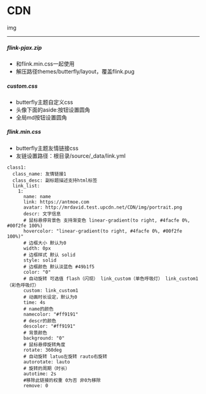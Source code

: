 # CDN
img

---
<!-- 
```
cd '路径'
git init
git add .
git commit -m '描述信息'
git remote add origin git@github.com:svipkid/CDN.git
git pull origin master
第一次 git push --set-upstream origin master -f
git push origin master
```
-->
<!-- git add . && git commit -m update && git pull origin master && git push origin master -->
<!-- github -->
<!--
第2次建立密钥，需要加入ssh-agent

git config --global user.name "你的名字"
git config --global user.email "你的邮箱"

ssh-keygen -C "your.email@example.com"     公钥生成后填写到个人公钥
ssh -T git@github.com    首次建立信任

将新生成的key添加到ssh-agent中:
eval "$(ssh-agent -s)"

输入如上代码会输出：
Agent pid XXX

然后再输入：
ssh-add ~/.ssh/svipkid_rsa
-->
##### flink-pjax.zip
- 和flink.min.css一起使用
- 解压路径themes/butterfly/layout，覆盖flink.pug

##### custom.css
- butterfly主题自定义css
- 头像下面的aside:按钮设置圆角
- 全局md按钮设置圆角

##### flink.min.css
- butterfly主题友情链接css
- 友链设置路径：根目录/source/_data/link.yml
```
class1:
  class_name: 友情链接1
  class_desc: 副标题描述支持html标签
  link_list:
    1:
      name: name
      link: https://antmoe.com
      avatar: http://mrdavid.test.upcdn.net/CDN/img/portrait.png
      descr: 文字信息
      # 鼠标悬停背景色 支持渐变色 linear-gradient(to right, #4facfe 0%, #00f2fe 100%)
      hovercolor: "linear-gradient(to right, #4facfe 0%, #00f2fe 100%)"
      # 边框大小 默认为0 
      width: 0px
      # 边框样式 默认 solid
      style: solid
      # 边框颜色 默认淡蓝色 #49b1f5
      color: "0"
      # 自动旋转 可选值 flash（闪现） link_custom（单色呼吸灯） link_custom1（彩色呼吸灯）
      custom: link_custom1
      # 动画时长设定，默认为0
      time: 4s
      # name的颜色
      namecolor: "#ff9191"
      # descr的颜色
      descolor: "#ff9191"
      # 背景颜色
      background: "0"
      # 鼠标悬停旋转角度
      rotate: 360deg
      # 自动旋转 latuo左旋转 rauto右旋转
      autorotate: lauto
      # 旋转的周期（时长）
      autotime: 2s
      #移除此链接的权重 0为否 非0为移除
      remove: 0
```